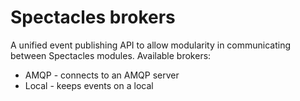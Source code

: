 # Spectacles brokers

A unified event publishing API to allow modularity in communicating between Spectacles modules. Available brokers:

- AMQP - connects to an AMQP server
- Local - keeps events on a local
